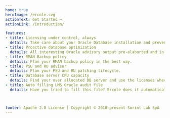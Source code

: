 ```yaml
---
home: true
heroImage: /ercole.svg
actionText: Get Started →
actionLink: /introduction/

features:
- title: Licensing under control, always
  details: Take care about your Oracle Database installation and prevent the use of unathorized licenses.
- title: Proactive database optimization
  details: All interesting Oracle advisory output pre-elaborted and in a single point.
- title: RMAN Backup policy
  details: Plan your RMAN backup policy in the best way.
- title: PSU and RU advisor
  details: Plan your PSU and RU patching lifecycle.
- title: Database server CPU capacity
  details: Find your over allocated DB server and use the licenses where you really need them.
- title: Auto filling LMS Oracle audit file
  details: Have you tried to fill this file? Ercole does it automatically!



footer: Apache 2.0 License | Copyright © 2018-present Sorint Lab SpA
---
```

